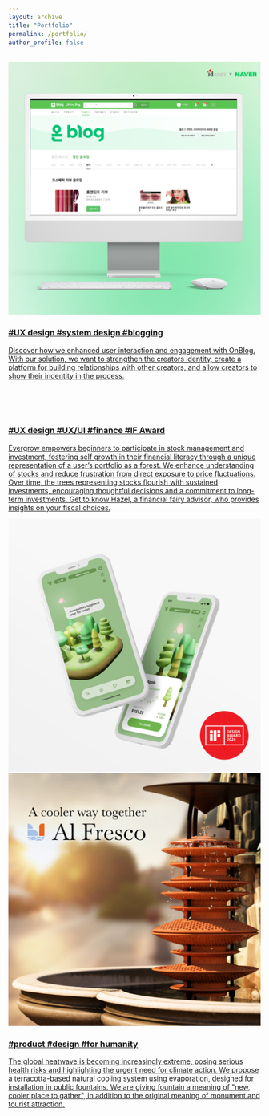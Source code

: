 ```yaml
---
layout: archive
title: "Portfolio"
permalink: /portfolio/
author_profile: false
---
```


<div class="container">
    <div class="about-row">
      <a href="/portfolio/6-2023-on_blog">
        <div class="row-image">
            <img src="/images/on_blog_square.png" alt="OnBlog">
        </div>
      </a>
      <a href="/portfolio/6-2023-on_blog">
        <div class="row-text" href="/portfolio/6-2023-on_blog">
          <h3>#UX design #system design #blogging</h3>
          <p>Discover how we enhanced user interaction and engagement with OnBlog. With our solution, we want to strengthen the creators identity, create a platform for building relationships with other creators, and allow creators to show their indentity in the process.<br><br><br><br><br></p>
        </div>
      </a>
    </div>
    <div class="about-row2">
      <a href="/portfolio/7-2022-evergrow">
        <div class="row-text" href="/portfolio/7-2022-evergrow">
          <h3>#UX design #UX/UI #finance #IF Award</h3>
          <p>Evergrow empowers beginners to participate in stock management and investment, fostering self growth in their financial literacy through a unique representation of a user’s portfolio as a forest. We enhance understanding of stocks and reduce frustration from direct exposure to price fluctuations. Over time, the trees representing stocks flourish with sustained investments, encouraging thoughtful decisions and a commitment to long-term investments. Get to know Hazel, a financial fairy advisor, who provides insights on your fiscal choices.</p>
        </div>
      </a>
      <a href="/portfolio/7-2022-evergrow">
        <div class="row-image">
            <img src="/images/evergrow_square.png" alt="Evergrow">
        </div>
      </a>
    </div>
    <div class="about-row">
    <a href="/portfolio/6-2024-alfresco">
        <div class="row-image">
            <img src="/images/alfresco-square.png" alt="Al Fresco">
        </div>
      </a>
      <a href="/portfolio/6-2024-alfresco">
        <div class="row-text" href="/portfolio/6-2024-alfresco">
          <h3>#product #design #for humanity
          </h3>
          <p>The global heatwave is becoming increasingly extreme, posing serious health risks and highlighting the urgent need for climate action. We propose a terracotta-based natural cooling system using evaporation, designed for installation in public fountains. We are giving fountain a meaning of "new, cooler place to gather", in addition to the original meaning of monument and tourist attraction.<br><br><br>
          </p>
        </div>
      </a>
    </div>
</div>
